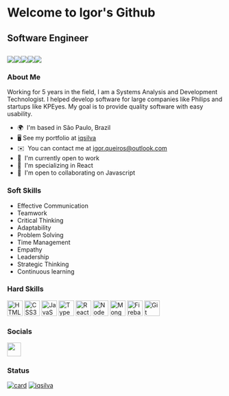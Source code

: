Welcome to Igor's Github
==================================================================================================================================
Software Engineer
-------------------------------------------------------
<img src="https://img.shields.io/badge/HTML5-E34F26?style=for-the-badge&logo=html5&logoColor=white" /><img src="https://img.shields.io/badge/CSS3-1572B6?style=for-the-badge&logo=css3&logoColor=white"/><img src="https://img.shields.io/badge/JavaScript-323330?style=for-the-badge&logo=javascript&logoColor=F7DF1E"/><img src="https://img.shields.io/badge/React-20232A?style=for-the-badge&logo=react&logoColor=61DAFB"/><img src="https://img.shields.io/badge/Node.js-43853D?style=for-the-badge&logo=node.js&logoColor=white"/>
-------------------------------------------------------
### About Me 
Working for 5 years in the field, I am a Systems Analysis and Development Technologist.
I helped develop software for large companies like Philips and startups like KPEyes.
My goal is to provide quality software with easy usability. 

*   🌍  I'm based in São Paulo, Brazil
*   🖥️  See my portfolio at [iqsilva](http://iqsilva.github.io/)
*   ✉️  You can contact me at [igor.queiros@outlook.com](mailto:igor.queiros@outlook.com)
*   🚀  I'm currently open to work
*   🧠  I'm specializing in React
*   🤝  I'm open to collaborating on Javascript

### Soft Skills 
- Effective Communication
- Teamwork
- Critical Thinking
- Adaptability
- Problem Solving
- Time Management
- Empathy
- Leadership
- Strategic Thinking
- Continuous learning

### Hard Skills 

<p align="left">
<a href="https://developer.mozilla.org/en-US/docs/Glossary/HTML5" target="_blank" rel="noreferrer"><img src="https://raw.githubusercontent.com/danielcranney/readme-generator/main/public/icons/skills/html5-colored.svg" width="36" height="36" alt="HTML5" /></a>
<a href="https://www.w3.org/TR/CSS/#css" target="_blank" rel="noreferrer"><img src="https://raw.githubusercontent.com/danielcranney/readme-generator/main/public/icons/skills/css3-colored.svg" width="36" height="36" alt="CSS3" /></a>
<a href="https://developer.mozilla.org/en-US/docs/Web/JavaScript" target="_blank" rel="noreferrer"><img src="https://raw.githubusercontent.com/danielcranney/readme-generator/main/public/icons/skills/javascript-colored.svg" width="36" height="36" alt="JavaScript" /></a>
<a href="https://www.typescriptlang.org/" target="_blank" rel="noreferrer"><img src="https://raw.githubusercontent.com/danielcranney/readme-generator/main/public/icons/skills/typescript-colored.svg" width="36" height="36" alt="TypeScript" /></a>
<a href="https://reactjs.org/" target="_blank" rel="noreferrer"><img src="https://raw.githubusercontent.com/danielcranney/readme-generator/main/public/icons/skills/react-colored.svg" width="36" height="36" alt="React" /></a>
<a href="https://nodejs.org/en/" target="_blank" rel="noreferrer"><img src="https://raw.githubusercontent.com/danielcranney/readme-generator/main/public/icons/skills/nodejs-colored.svg" width="36" height="36" alt="NodeJS" /></a>
<a href="https://www.mongodb.com/" target="_blank" rel="noreferrer"><img src="https://raw.githubusercontent.com/danielcranney/readme-generator/main/public/icons/skills/mongodb-colored.svg" width="36" height="36" alt="MongoDB" /></a>
<a href="https://firebase.google.com/" target="_blank" rel="noreferrer"><img src="https://raw.githubusercontent.com/danielcranney/readme-generator/main/public/icons/skills/firebase-colored.svg" width="36" height="36" alt="Firebase" /></a>
<a href="https://www.git.com/" target="_blank" rel="noreferrer"><img src="https://raw.githubusercontent.com/danielcranney/readme-generator/main/public/icons/skills/git-colored.svg" width="36" height="36" alt="Git" /></a>
</p>

### Socials

<p align="left"><a href="https://www.linkedin.com/in/iqsilva" target="_blank" rel="noreferrer"><img src="https://raw.githubusercontent.com/danielcranney/readme-generator/main/public/icons/socials/linkedin.svg" width="32" height="32" /></a></p>

### Status
[![card](https://github-readme-stats.vercel.app/api?username=iqsilva&theme=tokyonight)](https://github.com/anuraghaz/github-readme-stats)
[![iqsilva](https://github-readme-stats.vercel.app/api/top-langs/?username=iqsilva&hide=html&layout=compact&theme=tokyonight)](https://github.com/anuraghazra/github-readme-stats)
